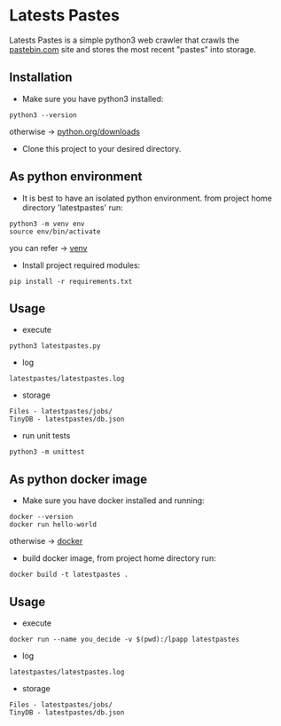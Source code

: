 # Latests Pastes

Latests Pastes is a simple python3 web crawler that crawls the [pastebin.com](https://pastebin.com/) site and stores the most recent "pastes" into storage. 

## Installation

* Make sure you have python3 installed:
```
python3 --version
```
otherwise -> [python.org/downloads](https://www.python.org/downloads/)

* Clone this project to your desired directory.
## As python environment

* It is best to have an isolated python environment. from project home directory 'latestpastes' run:
```
python3 -m venv env
source env/bin/activate
```
you can refer -> [venv](https://realpython.com/python-virtual-environments-a-primer/)
* Install project required modules:
```
pip install -r requirements.txt
```
## Usage

* execute
```
python3 latestpastes.py
```
* log
```
latestpastes/latestpastes.log
```
* storage
```
Files - latestpastes/jobs/
TinyDB - latestpastes/db.json
```
* run unit tests
```
python3 -m unittest
```

## As python docker image

* Make sure you have docker installed and running:
```
docker --version
docker run hello-world
```
otherwise  -> [docker](https://docs.docker.com/install/)


* build docker image, from project home directory run:
```
docker build -t latestpastes .
```
## Usage

* execute
```
docker run --name you_decide -v $(pwd):/lpapp latestpastes
```
* log
```
latestpastes/latestpastes.log
```
* storage
```
Files - latestpastes/jobs/
TinyDB - latestpastes/db.json
```




